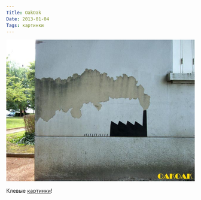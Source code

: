 ```yaml
---
Title: OakOak
Date: 2013-01-04
Tags: картинки
---
```


![oakoak-1.jpg](images/oakoak-1.jpg)

Клевые [картинки](http://www.thisiscolossal.com/2013/01/brilliant-urban-interventions-by-oakoak-turn-crumbling-city-infrastructure-into-a-visual-playground)!